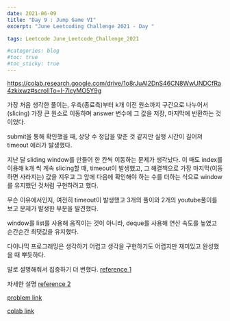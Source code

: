```yaml
---
date: 2021-06-09
title: "Day 9 : Jump Game VI"
excerpt: "June Leetcoding Challenge 2021 - Day "

tags: Leetcode June_Leetcode_Challenge_2021

#categories: blog
#toc: true
#toc_sticky: true
---
```


https://colab.research.google.com/drive/1o8rJuAI2DnS46CN8WwUNDCfRa4zkixwz#scrollTo=I-7lcyMO5Y9g

가장 처음 생각한 풀이는, 우측(종료측)부터 k개 이전 원소까지 구간으로 나누어서(slicing) 가장 큰 원소로 이동하며 answer 변수에 그 값을 저장, 마지막에 반환하는 것이었다.

submit을 통해 확인했을 때, 상당 수 정답을 맞춘 것 같지만 실행 시간이 길어져 timeout 에러가 발생했다.

지난 달 sliding window를 만들어 한 칸씩 이동하는 문제가 생각났다. 이 때도 index를 이용해 k개 씩 계속 slicing할 때, timeout이 발생했고, 그 해결책으로 가장 마지막(이동하면 사라지는) 값을 지우고 그 앞에 다음에 확인해야 하는 수를 더하는 식으로 window를 유지했던 것처럼 구현하려고 했다.

무슨 이유에서인지, 여전히 timeout이 발생했고 3개의 풀이와 2개의 youtube풀이를 보고 문제가 발생한 부분을 발견했다.

window를 list를 사용해 움직이는 것이 아니라, deque를 사용해 연산 속도를 높였고 순간순간 최댓값을 유지했다.

다이나믹 프로그래밍은 생각하기 어렵고 생각을 구현하기도 어렵지만 재미있고 완성했을 때 뿌듯하다.

말로 설명해줘서 집중하기 더 변했다.
[reference 1](https://www.youtube.com/watch?v=W8N8EeWDwKs)

자세한 설명
[reference 2](https://federico-feresini.medium.com/jump-game-vi-algorithms-visualizations-a3df67dd30d9)

[problem link](https://leetcode.com/explore/challenge/card/june-leetcoding-challenge-2021/604/week-2-june-8th-june-14th/3773/)

[colab link](https://colab.research.google.com/drive/1o8rJuAI2DnS46CN8WwUNDCfRa4zkixwz#scrollTo=I-7lcyMO5Y9g)
